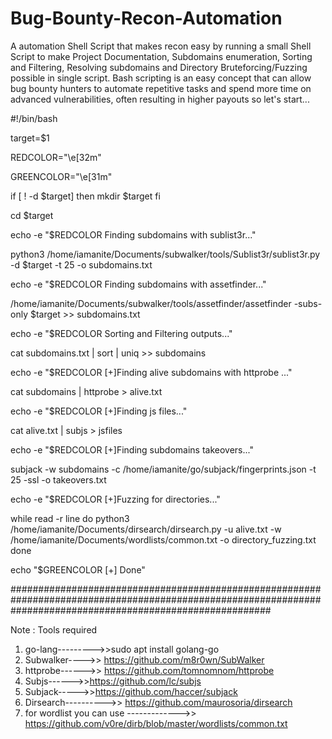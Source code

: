 # Bug-Bounty-Recon-Automation
A automation Shell Script that makes recon easy by running a small Shell Script to make Project Documentation, Subdomains enumeration, Sorting and Filtering, Resolving subdomains and Directory Bruteforcing/Fuzzing possible in single script. Bash scripting is an easy concept that can allow bug bounty hunters to automate repetitive tasks and spend more time on advanced vulnerabilities, often resulting in higher payouts so let's start...



#!/bin/bash

target=$1

REDCOLOR="\e[32m"

GREENCOLOR="\e[31m"

if [ ! -d $target]
then
    mkdir $target
fi

cd $target

echo -e "$REDCOLOR Finding subdomains with sublist3r..."

python3 /home/iamanite/Documents/subwalker/tools/Sublist3r/sublist3r.py -d $target -t 25 -o subdomains.txt

echo -e "$REDCOLOR Finding subdomains with assetfinder..."

/home/iamanite/Documents/subwalker/tools/assetfinder/assetfinder -subs-only $target >> subdomains.txt

echo -e "$REDCOLOR Sorting and Filtering outputs..."

cat subdomains.txt | sort | uniq >> subdomains

echo -e "$REDCOLOR [+]Finding alive subdomains with httprobe ..."

cat subdomains | httprobe > alive.txt

echo -e "$REDCOLOR [+]Finding js files..."

cat alive.txt | subjs > jsfiles

echo -e "$REDCOLOR [+]Finding subdomains takeovers..."

subjack -w subdomains -c /home/iamanite/go/subjack/fingerprints.json -t 25 -ssl -o takeovers.txt

echo -e "$REDCOLOR [+]Fuzzing for directories..."

while read -r line
do 
    python3 /home/iamanite/Documents/dirsearch/dirsearch.py -u alive.txt -w /home/iamanite/Documents/wordlists/common.txt -o directory_fuzzing.txt 
done 

echo "$GREENCOLOR [+] Done"




###############################################################################################################################################################

Note :
Tools required
1. go-lang--------->>sudo apt install golang-go
2. Subwalker---->> https://github.com/m8r0wn/SubWalker
3. httprobe------>> https://github.com/tomnomnom/httprobe
4. Subjs------>>https://github.com/lc/subjs
5. Subjack----->>https://github.com/haccer/subjack
6. Dirsearch---------->> https://github.com/maurosoria/dirsearch
7. for wordlist you can use ------------->> https://github.com/v0re/dirb/blob/master/wordlists/common.txt


